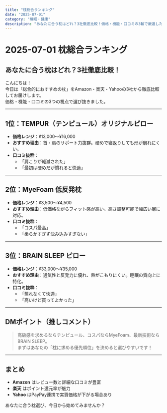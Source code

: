 ```yaml
---
title: "枕総合ランキング"
date: "2025-07-01"
category: "睡眠・健康"
description: "あなたに合う枕はどれ？3社徹底比較！価格・機能・口コミの3軸で厳選した枕ランキング"
---
```


# 2025-07-01 枕総合ランキング

## あなたに合う枕はどれ？3社徹底比較！

こんにちは！  
今日は「総合的におすすめの枕」をAmazon・楽天・Yahooの3社から徹底比較してお届けします。  
価格・機能・口コミの3つの視点で選び抜きました。

---

## 1位：TEMPUR（テンピュール）オリジナルピロー
- **価格レンジ**：¥13,000〜¥16,000  
- **おすすめ理由**：首・肩のサポート力抜群。硬めで寝返りしても形が崩れにくい。  
- **口コミ抜粋**：
  - 「肩こりが軽減された」
  - 「最初は硬めだが慣れると快適」

---

## 2位：MyeFoam 低反発枕
- **価格レンジ**：¥3,500〜¥4,500  
- **おすすめ理由**：低価格ながらフィット感が高い。高さ調整可能で幅広い層に対応。  
- **口コミ抜粋**：
  - 「コスパ最高」
  - 「柔らかすぎず沈み込みすぎない」

---

## 3位：BRAIN SLEEP ピロー
- **価格レンジ**：¥33,000〜¥35,000  
- **おすすめ理由**：通気性と反発力に優れ、熱がこもりにくい。睡眠の質向上に特化。  
- **口コミ抜粋**：
  - 「蒸れなくて快適」
  - 「高いけど買ってよかった」

---

## DMポイント（推しコメント）
> 高級感を求めるならテンピュール、コスパならMyeFoam、最新技術ならBRAIN SLEEP。  
> まずはあなたの「枕に求める優先順位」を決めると選びやすいです！

---

## まとめ
- **Amazon** はレビュー数と詳細な口コミが豊富  
- **楽天** はポイント還元率が魅力  
- **Yahoo** はPayPay連携で実質価格が下がる場合あり  

あなたに合う枕選び、今日から始めてみませんか？
